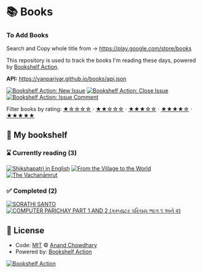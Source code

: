 # 📚 Books

### To Add Books
Search and Copy whole title from -> https://play.google.com/store/books

This repository is used to track the books I'm reading these days, powered by [Bookshelf Action](https://github.com/AnandChowdhary/bookshelf-action).

**API:** https://vanpariyar.github.io/books/api.json

[![Bookshelf Action: New Issue](https://github.com/AnandChowdhary/books/workflows/Bookshelf%20Action:%20New%20Issue/badge.svg)](https://github.com/AnandChowdhary/bookshelf-action/actions?query=workflow%3A%Bookshelf+Action%3A+New+Issue%22)
[![Bookshelf Action: Close Issue](https://github.com/AnandChowdhary/books/workflows/Bookshelf%20Action:%20Close%20Issue/badge.svg)](https://github.com/AnandChowdhary/bookshelf-action/actions?query=workflow%3A%Bookshelf+Action%3A+Close+Issue%22)
[![Bookshelf Action: Issue Comment](https://github.com/AnandChowdhary/books/workflows/Bookshelf%20Action:%20Issue%20Comment/badge.svg)](https://github.com/AnandChowdhary/bookshelf-action/actions?query=workflow%3A%Bookshelf+Action%3A+Issue+Comment%22)

Filter books by rating:
[★☆☆☆☆](https://github.com/vanpariyar/books/issues?q=is:issue+label:%22rating:+1/5%22+) ·
[★★☆☆☆](https://github.com/vanpariyar/books/issues?q=is:issue+label:%22rating:+2/5%22+) ·
[★★★☆☆](https://github.com/vanpariyar/books/issues?q=is:issue+label:%22rating:+3/5%22+) ·
[★★★★☆](https://github.com/vanpariyar/books/issues?q=is:issue+label:%22rating:+4/5%22+) ·
[★★★★★](https://github.com/vanpariyar/books/issues?q=is:issue+label:%22rating:+5/5%22+)

## 📖 My bookshelf

<!--start:bookshelf-action-->
### ⌛ Currently reading (3)

[![Shikshapatri in English](https://images.weserv.nl/?url=http%3A%2F%2Fbooks.google.com%2Fbooks%2Fcontent%3Fid%3DqbbeDwAAQBAJ%26printsec%3Dfrontcover%26img%3D1%26zoom%3D1%26edge%3Dcurl%26source%3Dgbs_api&w=128&h=196&fit=contain)](https://github.com/vanpariyar/books/issues/6 "Shikshapatri in English by Bhagwan Shree Swaminarayan, Shree Swaminarayan Gurukul Rajkot Sansthan")
[![From the Village to the World](https://images.weserv.nl/?url=http%3A%2F%2Fbooks.google.com%2Fbooks%2Fcontent%3Fid%3D43jeEAAAQBAJ%26printsec%3Dfrontcover%26img%3D1%26zoom%3D1%26edge%3Dcurl%26source%3Dgbs_api&w=128&h=196&fit=contain)](https://github.com/vanpariyar/books/issues/5 "From the Village to the World by Manu Patolia, Kailash Mota")
[![The Vachanāmrut](https://images.weserv.nl/?url=https%3A%2F%2Ftse2.mm.bing.net%2Fth%3Fq%3DThe%2520Vachan%25C4%2581mrut%2520by%2520Swami%2520Sahaj%25C4%2581nanda%252C%2520Bochasanvasi%2520Shri%2520Aksharpurushottama%2520Sanstha%26w%3D256%26c%3D7%26rs%3D1%26p%3D0%26dpr%3D3%26pid%3D1.7%26mkt%3Den-IN%26adlt%3Dmoderate&w=128&h=196&fit=contain)](https://github.com/vanpariyar/books/issues/4 "The Vachanāmrut by Swami Sahajānanda, Bochasanvasi Shri Aksharpurushottama Sanstha")

### ✅ Completed (2)

[![SORATHI SANTO](https://images.weserv.nl/?url=http%3A%2F%2Fbooks.google.com%2Fbooks%2Fcontent%3Fid%3DO9ZjDwAAQBAJ%26printsec%3Dfrontcover%26img%3D1%26zoom%3D1%26edge%3Dcurl%26source%3Dgbs_api&w=128&h=196&fit=contain)](https://github.com/vanpariyar/books/issues/8 "SORATHI SANTO by SWAMI PRABHU SHASTRI JUNAGADH completed in 51 seconds on October 2025")
[![COMPUTER PARICHAY PART 1 AND 2 (કમ્પ્યુટર પરિચય ભાગ ૧ અને ૨)](https://images.weserv.nl/?url=http%3A%2F%2Fbooks.google.com%2Fbooks%2Fcontent%3Fid%3D_fqZDwAAQBAJ%26printsec%3Dfrontcover%26img%3D1%26zoom%3D1%26edge%3Dcurl%26source%3Dgbs_api&w=128&h=196&fit=contain)](https://github.com/vanpariyar/books/issues/7 "COMPUTER PARICHAY PART 1 AND 2 (કમ્પ્યુટર પરિચય ભાગ ૧ અને ૨) by DEVVALLABH SWAMI  (SWAMINARAYAN SAINT) completed in 33 seconds on October 2025")

<!--end:bookshelf-action-->

## 📄 License

- Code: [MIT](./LICENSE) © [Anand Chowdhary](https://anandchowdhary.com)
- Powered by: [Bookshelf Action](https://github.com/AnandChowdhary/bookshelf-action)

[![Bookshelf Action](https://github.com/AnandChowdhary/bookshelf-action/blob/HEAD/assets/logo.svg)](https://github.com/AnandChowdhary/bookshelf-action)
